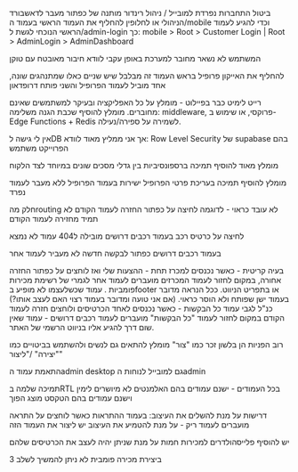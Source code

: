 ביטול התחברות נפרדת למובייל / ניהול 
רינדור מותנה של כפתור מעבר לדאשבורד הניהולי
או לחלופין להחליף את העמוד הראשי בעמוד ה/mobile וכדי להגיע לעמוד הראשי הנוכחי לגשת ל/admin-login 
כך: mobile > Root > Customer Login | Root > AdminLogin > AdminDashboard

המשתמש לא נשאר מחובר למערכת באופן עקבי לוודא חיבור מאובטח עם טוקן

להחליף את האייקון פרופיל בראש העמוד זה מבלבל שיש שניים כאלו שמתנהגים שונה, אחד מוביל לעמוד הפרופיל והשני פותח דרופדאון

רייט לימיט כבר בפיילוט - מומלץ על כל האפליקציה ובעיקר למשתמשים שאינם מחוברים.
מומלץ להוסיף שכבת הגנה משלימה: middleware, פרוקסי, או שימוש ב-Edge Functions + Redis לשמירה על ספירה/נעילה.

אין לי גישה לDB אך אני ממליץ מאוד לוודא:
Row Level Security של supabase בהם הפרוייקט משתמש 


מומלץ מאוד להוסיף תמיכה ברספונסיביות בין גדלי מסכים שונים במיוחד לצד הלקוח

מומלץ להוסיף תמיכה בעריכת פרטי הפרופיל ישירות בעמוד הפרופיל ללא מעבר לעמוד נפרד

חלק מהrouting לא עובד כראוי - לדוגמה לחיצה על כפתור החזרה לעמוד הקודם לא תמיד מחזירה לעמוד הקודם

לחיצה על כרטיס רכב  בעמוד רכבים דרושים מובילה ל404 עמוד לא נמצא

בעמוד רכבים דרושים כפתור לבקשה חדשה לא מעביר לעמוד אחר

בעיה קריטית - כאשר נכנסים למכרז תחת - ההצעות שלי ואז לוחצים על כפתור החזרה אחורה, במקום לחזור לעמוד המכרזים מועברים לעמוד אחר לגמרי של רשימת מכירות פומביות . עמוד שכשלעצמו לא מופיע בfooter או בתפריט הניווט. ככל הנראה מדובר בעמוד ישן שפותח ולא הוסר כראוי. (אם אני טועה ומדובר בעמוד רצוי האם לעצב אותו?)
כנ"ל לגבי עמוד כל הבקשות - כאשר נכנסים לאחד הכרטיסים ולוחצים חזרה לעמוד הקודם במקום לחזור לעמוד "כל הבקשות" מועברים לעמוד רכבים דרושים  - עמוד שאין שום דרך להגיע אליו בניווט הרשמי של האתר. 


רוב הפניות הן בלשון זכר כמו "צור" מומלץ להתאים גם לנשים ולהשתמש בביטויים כמו "יצירה" /"ליצור"

התאמת עמוד הadmin desktop גם למובייל לנוחות הadmin 

תמיכה שלמה בRTL בכל העמודים - ישנם עמודים בהם האלמנטים לא מיושרים לימין וישנם עמודים בהם הטקסט מוצג הפוך

דרישות על מנת להשלים את העיצוב:
בעמוד ההתראות כאשר לוחצים על התראה מועברים לעמוד ריק - על מנת להטמיע את העיצוב יש ליצור את העמוד הזה

יש להוסיף פלייסהולדרים למכירות חמות על מנת שניתן יהיה לעצב את הכרטיסים שלהם

ביצירת מכירה פומבית לא ניתן להמשיך לשלב 3 